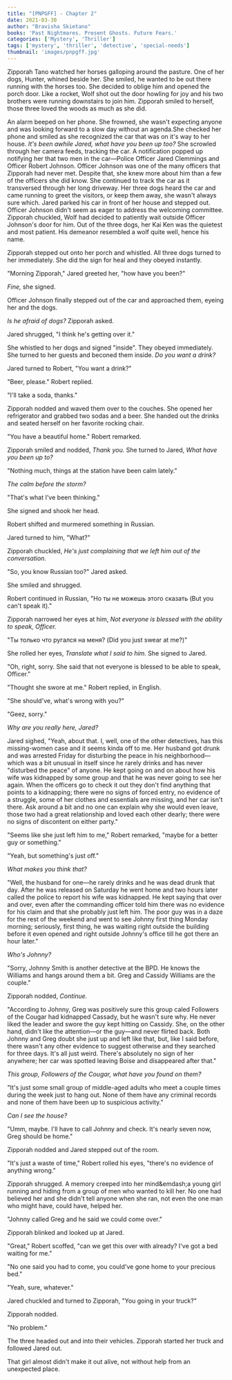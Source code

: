 ```yaml
---
title: "[PNPGFF] - Chapter 2"
date: 2021-03-30
author: "Bravisha Skietano"
books: 'Past Nightmares. Present Ghosts. Future Fears.'
categories: ['Mystery', 'Thriller']
tags: ['mystery', 'thriller', 'detective', 'special-needs']
thumbnail: 'images/pnpgff.jpg'
---
```


Zipporah Tano watched her horses galloping around the pasture. One of her dogs, Hunter, whined beside her. She smiled, he wanted to be out there running with the horses too. She decided to oblige him and opened the porch door. Like a rocket, Wolf shot out the door howling for joy and his two brothers were running downstairs to join him. Zipporah smiled to herself, those three loved the woods as much as she did.

An alarm beeped on her phone. She frowned, she wasn't expecting anyone and was looking forward to a slow day without an agenda.She checked her phone and smiled as she recognized the car that was on it's way to her house. _It's been awhile Jared, what have you been up too?_ She scrowled through her camera feeds, tracking the car. A notification popped up notifying her that two men in the car&mdash;Police Officer Jared Clemmings and Officer Robert Johnson. Officer Johnson was one of the many officers that Zipporah had never met. Despite that, she knew more about him than a few of the officers she did know. She continued to track the car as it transversed through her long driveway. Her three dogs heard the car and came running to greet the visitors, or keep them away, she wasn't always sure which. Jared parked his car in front of her house and stepped out. Officer Johnson didn't seem as eager to address the welcoming committee. Zipporah chuckled, Wolf had decided to patiently wait outside Officer Johnson's door for him. Out of the three dogs, her Kai Ken was the quietest and most patient. His demeanor resembled a wolf quite well, hence his name.

Zipporah stepped out onto her porch and whistled. All three dogs turned to her immediately. She did the sign for heal and they obeyed instantly.

"Morning Zipporah," Jared greeted her, "how have you been?"

_Fine,_ she signed.

Officer Johnson finally stepped out of the car and approached them, eyeing her and the dogs.

_Is he afraid of dogs?_ Zipporah asked.

Jared shrugged, "I think he's getting over it."

She whistled to her dogs and signed "inside". They obeyed immediately. She turned to her guests and beconed them inside. _Do you want a drink?_

Jared turned to Robert, "You want a drink?"

"Beer, please." Robert replied.

"I'll take a soda, thanks."

Zipporah nodded and waved them over to the couches. She opened her refrigerator and grabbed two sodas and a beer. She handed out the drinks and seated herself on her favorite rocking chair.

"You have a beautiful home." Robert remarked.

Zipporah smiled and nodded, _Thank you._ She turned to Jared, _What have you been up to?_

"Nothing much, things at the station have been calm lately."

_The calm before the storm?_

"That's what I've been thinking."

She signed and shook her head.

Robert shifted and murmered something in Russian.

Jared turned to him, "What?"

Zipporah chuckled, _He's just complaining that we left him out of the conversation._

"So, you know Russian too?" Jared asked.

She smiled and shrugged.

Robert continued in Russian, "Но ты не можешь этого сказать (But you can't speak it)."

Zipporah narrowed her eyes at him, _Not everyone is blessed with the ability to speak, Officer._

"Ты только что ругался на меня? (Did you just swear at me?)"

She rolled her eyes, _Translate what I said to him._ She signed to Jared.

"Oh, right, sorry. She said that not everyone is blessed to be able to speak, Officer."

"Thought she swore at me." Robert replied, in English.

"She should've, what's wrong with you?"

"Geez, sorry."

_Why are you really here, Jared?_

Jared sighed, "Yeah, about that. I, well, one of the other detectives, has this missing-women case and it seems kinda off to me. Her husband got drunk and was arrested Friday for disturbing the peace in his neighborhood&mdash;which was a bit unusual in itself since he rarely drinks and has never "disturbed the peace" of anyone. He kept going on and on about how his wife was kidnapped by some group and that he was never going to see her again. When the officers go to check it out they don't find anything that points to a kidnapping; there were no signs of forced entry, no evidence of a struggle, some of her clothes and essentials are missing, and her car isn't there. Ask around a bit and no one can explain why she would even leave, those two had a great relationship and loved each other dearly; there were no signs of discontent on either party."

"Seems like she just left him to me," Robert remarked, "maybe for a better guy or something."

"Yeah, but something's just off."

_What makes you think that?_

"Well, the husband for one&mdash;he rarely drinks and he was dead drunk that day. After he was released on Saturday he went home and two hours later called the police to report his wife was kidnapped. He kept saying that over and over, even after the commanding officer told him there was no evidence for his claim and that she probably just left him. The poor guy was in a daze for the rest of the weekend and went to see Johnny first thing Monday morning; seriously, first thing, he was waiting right outside the building before it even opened and right outside Johnny's office till he got there an hour later."

_Who's Johnny?_

"Sorry, Johnny Smith is another detective at the BPD. He knows the Williams and hangs around them a bit. Greg and Cassidy Williams are the couple."

Zipporah nodded, _Continue._

"According to Johnny, Greg was positively sure this group caled Followers of the Cougar had kidnapped Cassady, but he wasn't sure why. He never liked the leader and swore the guy kept hitting on Cassidy. She, on the other hand, didn't like the attention&mdash;or the guy&mdash;and never flirted back. Both Johnny and Greg doubt she just up and left like that, but, like I said before, there wasn't any other evidence to suggest otherwise and they searched for three days. It's all just weird. There's absolutely no sign of her anywhere; her car was spotted leaving Boise and disappeared after that."

_This group, Followers of the Cougar, what have you found on them?_

"It's just some small group of middle-aged adults who meet a couple times during the week just to hang out. None of them have any criminal records and none of them have been up to suspicious activity."

_Can I see the house?_

"Umm, maybe. I'll have to call Johnny and check. It's nearly seven now, Greg should be home."

Zipporah nodded and Jared stepped out of the room.

"It's just a waste of time," Robert rolled his eyes, "there's no evidence of anything wrong."

Zipporah shrugged. A memory creeped into her mind&emdash;a young girl running and hiding from a group of men who wanted to kill her. No one had believed her and she didn't tell anyone when she ran, not even the one man who might have, could have, helped her.

"Johnny called Greg and he said we could come over."

Zipporah blinked and looked up at Jared.

"Great," Robert scoffed, "can we get this over with already? I've got a bed waiting for me."

"No one said you had to come, you could've gone home to your precious bed."

"Yeah, sure, whatever."

Jared chuckled and turned to Zipporah, "You going in your truck?"

Zipporah nodded.

"No problem."

The three headed out and into their vehicles. Zipporah started her truck and followed Jared out.

That girl almost didn't make it out alive, not without help from an unexpected place.
